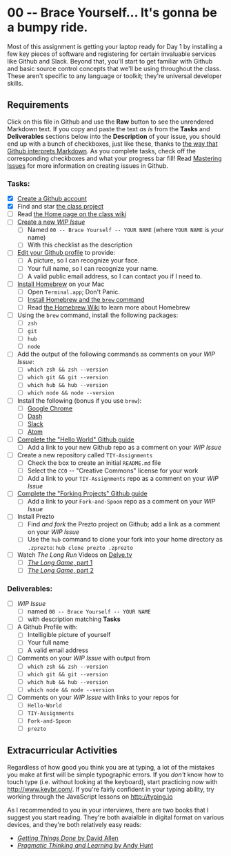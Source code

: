 # 00 -- Brace Yourself... It's gonna be a bumpy ride.

Most of this assignment is getting your laptop ready for Day 1 by installing a few key pieces of software and registering for certain invaluable services like Github and Slack. Beyond that, you'll start to get familiar with Github and basic source control concepts that we'll be using throughout the class. These aren't specific to any language or toolkit; they're universal developer skills.

## Requirements

Click on this file in Github and use the **Raw** button to see the unrendered Markdown text. If you copy and paste the text _as is_ from the **Tasks** and **Deliverables** sections below into the **Description** of your issue, you should end up with a bunch of checkboxes, just like these, thanks to [the way that Github interprets Markdown](https://guides.github.com/features/mastering-markdown/). As you complete tasks, check off the corresponding checkboxes and what your progress bar fill! Read [Mastering Issues](https://guides.github.com/features/issues/) for more information on creating issues in Github.

### Tasks:

* [X] [Create a Github account](https://github.com/signup)
* [X] Find and star [the class project](https://github.com/TheIronYard--Orlando/FEE--2015--SPRING)
* [ ] Read [the Home page on the class wiki](https://github.com/TheIronYard--Orlando/2015--SUMMER--FEE/wiki)
* [ ] [Create a new *WIP Issue*](https://github.com/TheIronYard--Orlando/FEE--2015--SPRING/issues/new)
  * [ ] Named `00 -- Brace Yourself -- YOUR NAME` (where `YOUR NAME` is _your_ name)
  * [ ] With this checklist as the description
* [ ] [Edit your Github profile](https://github.com/settings/profile) to provide:
  * [ ] A picture, so I can recognize your face.
  * [ ] Your full name, so I can recognize your name.
  * [ ] A valid public email address, so I can contact you if I need to.
* [ ] [Install Homebrew](http://brew.sh) on your Mac
  * [ ] Open `Terminal.app`; Don't Panic.
  * [ ] [Install Homebrew and the `brew` command](http://brew.sh/#install)
  * [ ] Read [the Homebrew Wiki](https://github.com/Homebrew/homebrew/tree/master/share/doc/homebrew#readme) to learn more about Homebrew
* [ ] Using the `brew` command, install the following packages:
  * [ ] `zsh`
  * [ ] `git`
  * [ ] `hub`
  * [ ] `node`
* [ ] Add the output of the following commands as comments on your *WIP Issue*:
  * [ ] `which zsh && zsh --version`
  * [ ] `which git && git --version`
  * [ ] `which hub && hub --version`
  * [ ] `which node && node --version`
* [ ] Install the following (bonus if you use `brew`):
  * [ ] [Google Chrome](http://google.com/chrome)
  * [ ] [Dash](http://kapeli.com/dash)
  * [ ] [Slack](http://www.slack.com)
  * [ ] [Atom](http://atom.io)
* [ ] [Complete the "Hello World" Github guide](https://guides.github.com/activities/hello-world/)
  * [ ] Add a link to your new Github repo as a comment on your *WIP Issue*
* [ ] Create a new repository called `TIY-Assignments`
  * [ ] Check the box to create an initial `README.md` file
  * [ ] Select the `CC0` -- "Creative Commons" license for your work
  * [ ] Add a link to your `TIY-Assignments` repo as a comment on your *WIP Issue*
* [ ] [Complete the "Forking Projects" Github guide](https://guides.github.com/activities/forking/)
    * [ ] Add a link to your `Fork-and-Spoon` repo as a comment on your *WIP Issue*
* [ ] Install Prezto
  * [ ] Find _and fork_ the Prezto project on Github; add a link as a comment on your *WIP Issue*
  * [ ] Use the `hub` command to clone your fork into your home directory as `.zprezto`: `hub clone prezto .zprezto`
* [ ] Watch _The Long Run_ Videos on [Delve.tv](http://delve.tv)
   * [ ] [_The Long Game_, part 1](http://delve.tv/the-long-game-part-one/)
   * [ ] [_The Long Game_, part 2](http://delve.tv/the-long-game-part-2/)

### Deliverables:

* [ ] *WIP Issue*
  * [ ] named `00 -- Brace Yourself -- YOUR NAME`
  * [ ] with description matching **Tasks**
* [ ] A Github Profile with:
  * [ ] Intelligible picture of yourself
  * [ ] Your full name
  * [ ] A valid email address
* [ ] Comments on your *WIP Issue* with output from
  * [ ] `which zsh && zsh --version`
  * [ ] `which git && git --version`
  * [ ] `which hub && hub --version`
  * [ ] `which node && node --version`
* [ ] Comments on your *WIP Issue* with links to your repos for
  * [ ] `Hello-World`
  * [ ] `TIY-Assignments`
  * [ ] `Fork-and-Spoon`
  * [ ] `prezto`

## Extracurricular Activities

Regardless of how good you think you are at typing, a lot of the mistakes you make at first will be simple typographic errors. If you _don't_ know how to touch type (i.e. without looking at the keyboard), start practicing _now_ with http://www.keybr.com/. If you're fairly confident in your typing ability, try working through the JavaScript lessons on http://typing.io

As I recommended to you in your interviews, there are two books that I suggest you start reading. They're both avaialble in digital format on various devices, and they're both relatively easy reads:

* [_Getting Things Done_ by David Allen](http://j.mp/134jABk)
* [_Pragmatic Thinking and Learning_ by Andy Hunt](http://j.mp/1D5nmu8)

